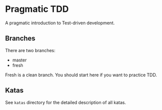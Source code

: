 # Pragmatic TDD

A pragmatic introduction to Test-driven development.

## Branches

There are two branches:

* master
* fresh

Fresh is a clean branch. You should start here if you want to practice TDD.

## Katas

See ``katas`` directory for the detailed description of all katas.